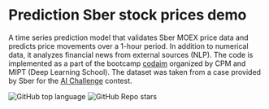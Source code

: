 # Prediction Sber stock prices demo
A time series prediction model that validates Sber MOEX price data and predicts price movements over a 1-hour period. In addition to numerical data, it analyzes financial news from external sources (NLP).
The code is implemented as a part of the bootcamp [codaim]([url](https://xn--d1aiafni.xn--l1afu.xn--p1ai/bootcamp)) organized by CPM and MIPT (Deep Learning School). The dataset was taken from a case provided by Sber for the [AI Challenge]([url](https://aiijc.com/en/)) contest.

![GitHub top language](https://img.shields.io/github/languages/top/hizxle/Stock_prediction_demo/)
![GitHub Repo stars](https://img.shields.io/github/stars/hizxle/Stock_prediction_demo/)
